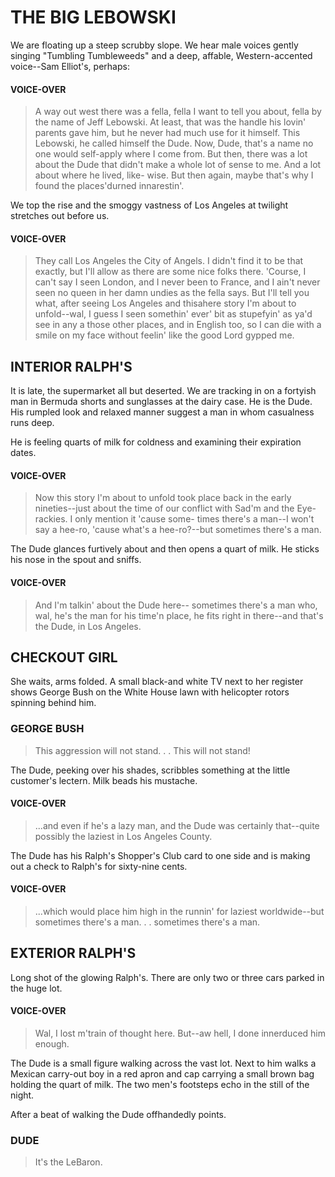 # THE BIG LEBOWSKI

We are floating up a steep scrubby slope. We hear male voices gently singing "Tumbling Tumbleweeds" and a deep, affable, Western-accented voice--Sam Elliot's, perhaps:

#### VOICE-OVER
> A way out west there was a fella, fella I want to tell you about, fella by the name of Jeff Lebowski. At least, that was the handle his lovin' parents gave him, but he never had much use for it himself. This Lebowski, he called himself the Dude. Now, Dude, that's a name no one would self-apply where I come from. But then, there was a lot about the Dude that didn't make a whole lot of sense to me. And a lot about where he lived, like- wise. But then again, maybe that's why I found the places'durned innarestin'.

We top the rise and the smoggy vastness of Los Angeles at twilight stretches out before us.

#### VOICE-OVER
> They call Los Angeles the City of Angels. I didn't find it to be that exactly, but I'll allow as there are some nice folks there. 'Course, I can't say I seen London, and I never been to France, and I ain't never seen no queen in her damn undies as the fella says. But I'll tell you what, after seeing Los Angeles and thisahere story I'm about to unfold--wal, I guess I seen somethin' ever' bit as stupefyin' as ya'd see in any a those other places, and in English too, so I can die with a smile on my face without feelin' like the good Lord gypped me.

## INTERIOR RALPH'S

It is late, the supermarket all but deserted. We are tracking in on a fortyish man in Bermuda shorts and sunglasses at the dairy case. He is the Dude. His rumpled look and relaxed manner suggest a man in whom casualness runs deep.

He is feeling quarts of milk for coldness and examining their expiration dates.

#### VOICE-OVER
> Now this story I'm about to unfold took place back in the early nineties--just about the time of our conflict with Sad'm and the Eye-rackies. I only mention it 'cause some- times there's a man--I won't say a hee-ro, 'cause what's a hee-ro?--but sometimes there's a man.

The Dude glances furtively about and then opens a quart of milk. He sticks his nose in the spout and sniffs.

#### VOICE-OVER
> And I'm talkin' about the Dude here-- sometimes there's a man who, wal, he's the man for his time'n place, he fits right in there--and that's the Dude, in Los Angeles.

## CHECKOUT GIRL

She waits, arms folded. A small black-and white TV next to her register shows George Bush on the White House lawn with helicopter rotors spinning behind him.

### GEORGE BUSH
> This aggression will not stand. . . 
> This will not stand!

The Dude, peeking over his shades, scribbles something at the little customer's lectern. Milk beads his mustache.

#### VOICE-OVER
> ...and even if he's a lazy man, and the Dude was certainly that--quite possibly the laziest in Los Angeles County.

The Dude has his Ralph's Shopper's Club card to one side and is making out a check to Ralph's for sixty-nine cents.

#### VOICE-OVER
>...which would place him high in the runnin' for laziest worldwide--but sometimes there's a man. . . sometimes there's a man.

## EXTERIOR RALPH'S

Long shot of the glowing Ralph's. There are only two or three cars parked in the huge lot.

#### VOICE-OVER
> Wal, I lost m'train of thought here. 
> But--aw hell, I done innerduced him enough.

The Dude is a small figure walking across the vast lot. Next to him walks a Mexican carry-out boy in a red apron and cap carrying a small brown bag holding the quart of milk. The two men's footsteps echo in the still of the night.

After a beat of walking the Dude offhandedly points.

### DUDE
> It's the LeBaron.

